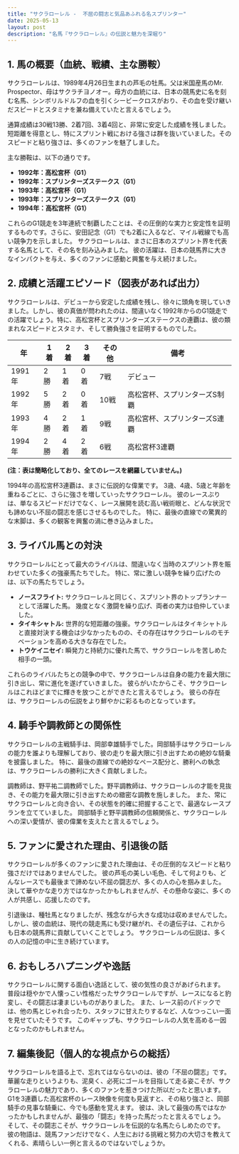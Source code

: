 ```yaml
---
title: "サクラローレル -  不屈の闘志と気品あふれる名スプリンター"
date: 2025-05-13
layout: post
description: "名馬『サクラローレル』の伝説と魅力を深堀り"
---
```


## 1. 馬の概要（血統、戦績、主な勝鞍）

サクラローレルは、1989年4月26日生まれの芦毛の牡馬。父は米国産馬のMr. Prospector、母はサクラチヨノオー。母方の血統には、日本の競馬史に名を刻む名馬、シンボリルドルフの血を引くシービークロスがおり、その血を受け継いだスピードとスタミナを兼ね備えていたと言えるでしょう。  

通算成績は30戦13勝、2着7回、3着4回と、非常に安定した成績を残しました。短距離を得意とし、特にスプリント戦における強さは群を抜いていました。そのスピードと粘り強さは、多くのファンを魅了しました。

主な勝鞍は、以下の通りです。

* **1992年：高松宮杯（G1）**
* **1992年：スプリンターズステークス（G1）**
* **1993年：高松宮杯（G1）**
* **1993年：スプリンターズステークス（G1）**
* **1994年：高松宮杯（G1）**


これらのG1競走を3年連続で制覇したことは、その圧倒的な実力と安定性を証明するものです。さらに、安田記念（G1）でも2着に入るなど、マイル戦線でも高い競争力を示しました。  サクラローレルは、まさに日本のスプリント界を代表する名馬として、その名を刻み込みました。  彼の活躍は、日本の競馬界に大きなインパクトを与え、多くのファンに感動と興奮を与え続けました。


## 2. 成績と活躍エピソード（図表があれば出力）

サクラローレルは、デビューから安定した成績を残し、徐々に頭角を現していきました。しかし、彼の真価が問われたのは、間違いなく1992年からのG1競走での活躍でしょう。特に、高松宮杯とスプリンターズステークスの連覇は、彼の類まれなスピードとスタミナ、そして勝負強さを証明するものでした。

| 年 | 1着 | 2着 | 3着 | その他 | 備考 |
|---|---|---|---|---|---|
| 1991年 | 2勝 | 1着 | 0着 | 7戦 | デビュー |
| 1992年 | 5勝 | 2着 | 0着 | 10戦 | 高松宮杯、スプリンターズS制覇 |
| 1993年 | 4勝 | 2着 | 1着 | 9戦 | 高松宮杯、スプリンターズS連覇 |
| 1994年 | 2勝 | 4着 | 2着 | 6戦 | 高松宮杯3連覇 |

**(注：表は簡略化しており、全てのレースを網羅していません。)**

1994年の高松宮杯3連覇は、まさに伝説的な偉業です。  3歳、4歳、5歳と年齢を重ねるごとに、さらに強さを増していったサクラローレル。  彼のレースぶりは、単なるスピードだけでなく、レース展開を読む高い戦術眼と、どんな状況でも諦めない不屈の闘志を感じさせるものでした。  特に、最後の直線での驚異的な末脚は、多くの観客を興奮の渦に巻き込みました。


## 3. ライバル馬との対決

サクラローレルにとって最大のライバルは、間違いなく当時のスプリント界を賑わせていた多くの強豪馬たちでした。  特に、常に激しい競争を繰り広げたのは、以下の馬たちでしょう。

* **ノースフライト:**  サクラローレルと同じく、スプリント界のトップランナーとして活躍した馬。  幾度となく激闘を繰り広げ、両者の実力は伯仲していました。
* **タイキシャトル:**  世界的な短距離の強豪。サクラローレルはタイキシャトルと直接対決する機会は少なかったものの、その存在はサクラローレルのモチベーションを高める大きな存在でした。
* **トウケイニセイ:**  瞬発力と持続力に優れた馬で、サクラローレルを苦しめた相手の一頭。


これらのライバルたちとの競争の中で、サクラローレルは自身の能力を最大限に引き出し、常に進化を遂げていきました。  彼らがいたからこそ、サクラローレルはこれほどまでに輝きを放つことができたと言えるでしょう。  彼らの存在は、サクラローレルの伝説をより鮮やかに彩るものとなっています。


## 4. 騎手や調教師との関係性

サクラローレルの主戦騎手は、岡部幸雄騎手でした。岡部騎手はサクラローレルの能力を誰よりも理解しており、彼の走りを最大限に引き出すための絶妙な騎乗を披露しました。  特に、最後の直線での絶妙なペース配分と、勝利への執念は、サクラローレルの勝利に大きく貢献しました。

調教師は、野平祐二調教師でした。野平調教師は、サクラローレルの才能を見抜き、その能力を最大限に引き出すための緻密な調教を施しました。  また、常にサクラローレルと向き合い、その状態を的確に把握することで、最適なレースプランを立てていました。  岡部騎手と野平調教師の信頼関係と、サクラローレルへの深い愛情が、彼の偉業を支えたと言えるでしょう。


## 5. ファンに愛された理由、引退後の話

サクラローレルが多くのファンに愛された理由は、その圧倒的なスピードと粘り強さだけではありませんでした。  彼の芦毛の美しい毛色、そして何よりも、どんなレースでも最後まで諦めない不屈の闘志が、多くの人の心を掴みました。  決して華やかな走り方ではなかったかもしれませんが、その懸命な姿に、多くの人が共感し、応援したのです。

引退後は、種牡馬となりましたが、残念ながら大きな成功は収めませんでした。  しかし、彼の血統は、現代の競走馬にも受け継がれ、その遺伝子は、これからも日本の競馬界に貢献していくことでしょう。  サクラローレルの伝説は、多くの人の記憶の中に生き続けています。


## 6. おもしろハプニングや逸話

サクラローレルに関する面白い逸話として、彼の気性の良さがあげられます。  普段は穏やかで人懐っこい性格だったサクラローレルですが、レースになると豹変し、その闘志は凄まじいものがありました。  また、レース前のパドックでは、他の馬とじゃれ合ったり、スタッフに甘えたりするなど、人なつっこい一面を見せていたそうです。  このギャップも、サクラローレルの人気を高める一因となったのかもしれません。


## 7. 編集後記（個人的な視点からの総括）

サクラローレルを語る上で、忘れてはならないのは、彼の「不屈の闘志」です。  華麗な走りというよりも、泥臭く、必死にゴールを目指して走る姿こそが、サクラローレルの魅力であり、多くのファンを惹きつけた所以だったと思います。  G1を3連覇した高松宮杯のレース映像を何度も見返すと、その粘り強さと、岡部騎手の見事な騎乗に、今でも感動を覚えます。  彼は、決して最強の馬ではなかったかもしれませんが、最強の「闘志」を持った馬だったと言えるでしょう。  そして、その闘志こそが、サクラローレルを伝説的な名馬たらしめたのです。  彼の物語は、競馬ファンだけでなく、人生における挑戦と努力の大切さを教えてくれる、素晴らしい一例と言えるのではないでしょうか。
